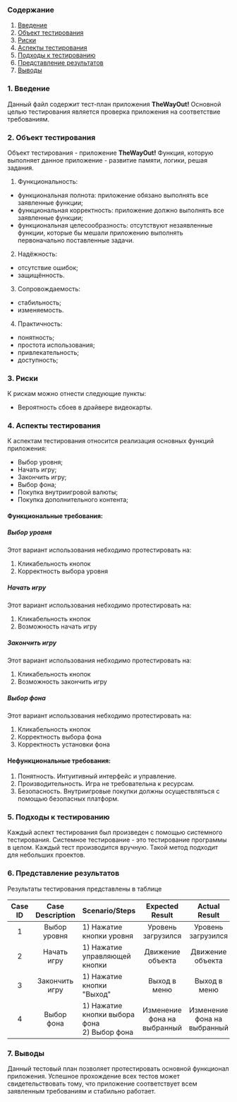### Содержание
  1. [Введение](#1)
  2. [Объект тестирования](#2)
  3. [Риски](#3)
  4. [Аспекты тестирования](#4)<br>
  5. [Подходы к тестированию](#5)
  6. [Представление результатов](#6)
  7. [Выводы](#7)

<a name="1"></a>
### 1. Введение
  Данный файл содержит тест-план приложения **TheWayOut!** Основной целью тестирования является
  проверка приложения на соответствие требованиям.

<a name="2"></a>
### 2. Объект тестирования
Объект тестирования -  приложение **TheWayOut!**
Функция, которую выполняет данное приложение - развитие памяти, логики, решая задания.

1. Функциональность:
+ функциональная полнота: приложение обязано выполнять все заявленные функции;
+ функциональная корректность: приложение должно выполнять все заявленные функции;
+ функциональная целесообразность: отсутствуют незаявленные функции, которые бы мешали приложению выполнять первоначально поставленные задачи.

2. Надёжность:  
+ отсутствие ошибок;   
+ защищённость.  

3. Сопровождаемость:  
+ стабильность;
+ изменяемость.

4. Практичность:  
+ понятность;
+ простота использования;
+ привлекательность;
+ доступность;

<a name="3"></a>
### 3. Риски
К рискам можно отнести следующие пункты:
* Вероятность сбоев в драйвере видеокарты.

<a name="4"></a>
### 4. Аспекты тестирования
К аспектам тестирования относится реализация основных функций приложения:
* Выбор уровня;
* Начать игру;
* Закончить игру;
* Выбор фона;
* Покупка внутриигровой валюты;
* Покупка дополнительного контента;

#### Функциональные требования:

##### Выбор уровня
Этот вариант использования небходимо протестировать на:
1. Кликабельность кнопок
2. Корректность выбора уровня

##### Начать игру
Этот вариант использования небходимо протестировать на:
1. Кликабельность кнопок
2. Возможность начать игру

##### Закончить игру
Этот вариант использования небходимо протестировать на:
1. Кликабельность кнопок
2. Возможность закончить игру

##### Выбор фона
Этот вариант использования небходимо протестировать на:
1. Кликабельность кнопок
2. Корректность выбора фона
3. Корректность установки фона

#### Нефункциональные требования:
1. Понятность. Интуитивный интерфейс и управление.
2. Производительность. Игра не требовательна к ресурсам.
3. Безопасность. Внутриигровые покупки должны осуществляться с помощью безопасных платформ.



<a name="5"></a>
### 5. Подходы к тестированию
Каждый аспект тестирования был произведен с помощью системного тестирования.
Системное тестирование - это тестирование программы в целом.
Каждый тест производится вручную.
Такой метод подходит для небольших проектов.

<a name="6"></a>
### 6. Представление результатов
Результаты тестирования представлены в таблице

Case ID | Case Description | Scenario/Steps | Expected Result | Actual Result | Pass/Fail
:-----: | :--------------: | :------------- | :-------------: | :-----------: | :------:
1|Выбор уровня|1) Нажатие кнопки уровня <br/>|Уровень загрузился|Уровень загрузился|Pass
2|Начать игру|1) Нажатие управляющей кнопки <br/>|Движение объекта|Движение объекта|Pass
3|Закончить игру|1) Нажатие кнопки "Выход" <br/>|Выход в меню|Выход в меню|Pass
4|Выбор фона|1) Нажатие кнопки выбора фона <br/>2) Выбор фона<br/>|Изменение фона на выбранный|Изменение фона на выбранный|Pass

<a name="7"></a>
### 7. Выводы
Данный тестовый план позволяет протестировать основной функционал приложения.
Успешное прохождение всех тестов может свидетельствовать тому, что приложение
соответствует всем заявленным требованиям и стабильно работает.
